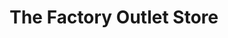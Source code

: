 ---
title: "The Factory Outlet Store"
url: /las-vegas/the-factory-outlet-store/
shop: department store
---